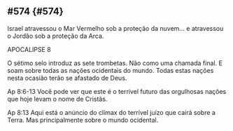 ## #574 {#574}

Israel atravessou o Mar Vermelho sob a proteção da nuvem... e atravessou o Jordão sob a proteção da Arca.

APOCALIPSE 8

O sétimo selo introduz as sete trombetas. Não como uma chamada final. E soam sobre todas as nações ocidentais do mundo. Todas estas nações nesta ocasião terão se afastado de Deus.

Ap 8:6-13 Você pode ver que este é o terrível futuro das orgulhosas nações que hoje levam o nome de Cristãs.

Ap 8:13 Aqui está o anúncio do clímax do terrível juízo que cairá sobre a Terra. Mas principalmente sobre o mundo ocidental.